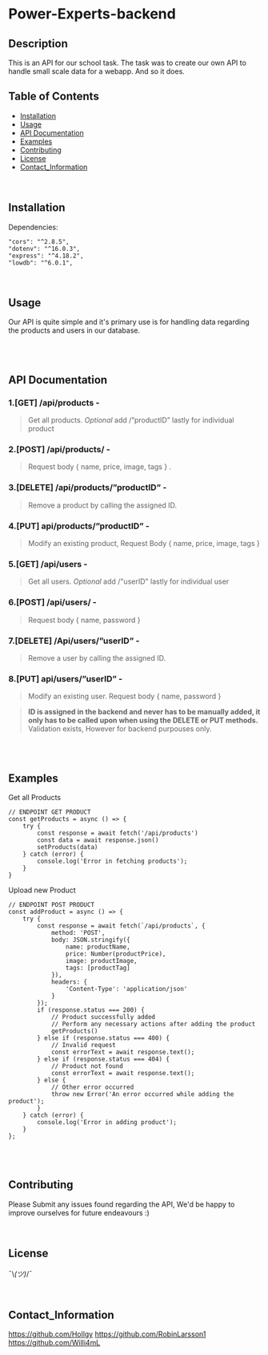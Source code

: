 # Power-Experts-backend

## Description
This is an API for our school task. The task was to create our own API to handle small scale data for a webapp.
And so it does.

## Table of Contents
- [Installation](#installation)
- [Usage](#usage)
- [API Documentation](#api-documentation)
- [Examples](#examples)
- [Contributing](#Contributing)
- [License](#License)
- [Contact_Information](#Contact_Information)





<br>


## Installation
<a name="installation"></a>
Dependencies:

    "cors": "^2.8.5",
    "dotenv": "^16.0.3",
    "express": "^4.18.2",
    "lowdb": "^6.0.1",

<br>

## Usage
<a name="usage"></a>
Our API is quite simple and it's primary use is for handling data regarding the products and users in our database. 




<br>
<br>



## API Documentation
<a name="api-documentation"></a>

### 1.[GET]  /api/products -
> Get all products. *Optional* add /”productID” lastly for individual product 
### 2.[POST]  /api/products/ -
> Request body { name, price, image, tags } .
### 3.[DELETE] /api/products/”productID” -
> Remove a product by calling the assigned ID.
### 4.[PUT] api/products/”productID” - 
> Modify an existing product, Request Body { name, price, image, tags } 
### 5.[GET] /api/users - 
> Get all users. *Optional* add /"userID" lastly for individual user
### 6.[POST] /api/users/ - 
> Request body { name, password } 
### 7.[DELETE]  /Api/users/”userID” -
> Remove a user by calling the assigned ID. 
### 8.[PUT] api/users/”userID” -
> Modify an existing user. Request body { name, password }

> **ID is assigned in the backend and never has to be manually added, it only has to be called upon when using the DELETE or PUT methods.** 
> <br>
> Validation exists, However for backend purpouses only.




<br>
<br>


## Examples
<a name="examples"></a>
Get all Products 

    // ENDPOINT GET PRODUCT
    const getProducts = async () => {
        try {
            const response = await fetch('/api/products')
            const data = await response.json()
            setProducts(data)
        } catch (error) {
            console.log('Error in fetching products');
        }
    }
    
Upload new Product

    // ENDPOINT POST PRODUCT
    const addProduct = async () => {
        try {
            const response = await fetch(`/api/products`, {
                method: 'POST',
                body: JSON.stringify({
                    name: productName,
                    price: Number(productPrice),
                    image: productImage,
                    tags: [productTag]
                }),
                headers: {
                    'Content-Type': 'application/json'
                }
            });
            if (response.status === 200) {
                // Product successfully added
                // Perform any necessary actions after adding the product
                getProducts()
            } else if (response.status === 400) {
                // Invalid request
                const errorText = await response.text();
            } else if (response.status === 404) {
                // Product not found
                const errorText = await response.text();
            } else {
                // Other error occurred
                throw new Error('An error occurred while adding the product');
            }
        } catch (error) {
            console.log('Error in adding product');
        }
    };



<br>
<br>

## Contributing
Please Submit any issues found regarding the API, We'd be happy to improve ourselves for future endeavours :)


<br>

## License
¯\\_(ツ)_/¯ 


<br>


## Contact_Information
https://github.com/Hollgy
https://github.com/RobinLarsson1
https://github.com/Willi4mL


